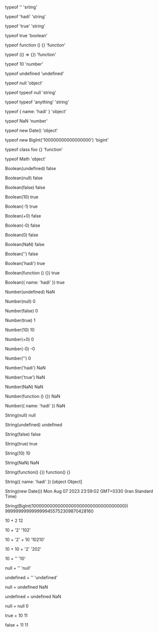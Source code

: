 typeof '' 'srting'

typeof 'hadi' 'string'

typeof 'true' 'string'

typeof true 'boolean'

typeof function () {} 'function'

typeof (() => {}) 'function'

typeof 10 'number'

typeof undefined 'undefined'

typeof null 'object'

typeof typeof null 'string'

typeof typeof 'anything' 'string'

typeof { name: 'hadi' } 'object'

typeof NaN 'number'

typeof new Date() 'object'

typeof new BigInt('100000000000000000')  'bigint'

typeof class foo {}  'function'

typeof Math  'object'


Boolean(undefined)  false

Boolean(null)  false

Boolean(false)  false

Boolean(10)  true

Boolean(-1)  true

Boolean(+0)  false

Boolean(-0)  false

Boolean(0)  false

Boolean(NaN)  false

Boolean('')  false

Boolean('hadi')  true

Boolean(function () {})  true

Boolean({ name: 'hadi' })  true

 
Number(undefined)  NaN

Number(null)  0

Number(false)  0

Number(true)  1

Number(10)  10

Number(+0)  0

Number(-0)  -0

Number('')  0

Number('hadi')  NaN

Number('true')  NaN

Number(NaN)  NaN

Number(function () {})  NaN

Number({ name: 'hadi' })  NaN


String(null)  null

String(undefined)  undefined

String(false)  false

String(true)  true

String(10)  10

String(NaN)  NaN

String(function() {})  function() {}

String({ name: 'hadi' })  [object Object]

String(new Date()) Mon Aug 07 2023 23:59:02 GMT+0330 (Iran Standard Time)

String(BigInt(10000000000000000000000000000000000))  9999999999999999455752309870428160


10 + 2  12

10 + '2'  '102'

10 + '2' + 10  '10210'

10 + 10 + '2'  '202'

10 + ''  '10'

null + ''  'null'

undefined + ''  'undefined'

null + undefined  NaN

undefined + undefined  NaN

null + null  0

true + 10  11

false + 11  11


